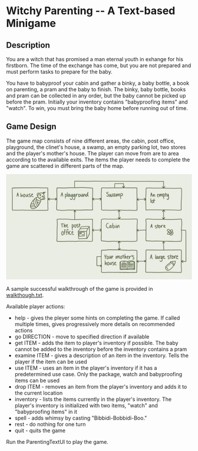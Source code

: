 # Witchy Parenting -- A Text-based Minigame

## Description

You are a witch that has promised a man eternal youth in exhange for his firstborn.
The time of the exchange has come, but you are not prepared and must perform tasks
to prepare for the baby.

You have to babyproof your cabin and gather a binky, a baby bottle, a book on parenting,
a pram and the baby to finish. The binky, baby bottle, books and pram can be collected in any
order, but the baby cannot be picked up before the pram. Initially your inventory contains 
"babyproofing items" and "watch". To win, you must bring the baby home before running out of time.

## Game Design

The game map consists of nine different areas, the cabin, post office, playground, the clinet's 
house, a swamp, an empty parking lot, two stores and the player's mother's house. The player can 
move from are to area according to the available exits. The items the player needs to complete 
the game are scattered in different parts of the map.

![A map of the game](https://github.com/teeaahola/text-based-minigame/blob/main/map.png?raw=true)

A sample successful walkthrough of the game is provided in [walkthough.txt](https://github.com/teeaahola/text-based-minigame/blob/main/walkthrough.txt).

Available player actions:
- help - gives the pleyer some hints on completing the game. If called multiple times, gives 
progressively more details on recommended actions
- go DIRECTION - move to specified direction if available
- get ITEM - adds the item to player's inventory if possible. The baby cannot be added to the
inventory before the inventory contains a pram
- examine ITEM - gives a description of an item in the inventory. Tells the player if the item 
can be used
- use ITEM - uses an item in the player's inventory if it has a predetermined use case. Only the 
package, watch and babyproofing items can be used
- drop ITEM - removes an item from the player's inventory and adds it to the current location
- inventory - lists the items currently in the player's inventory. The player's inventory is 
initialized with two items, "watch" and "babyproofing items" in it
- spell - adds whimsy by casting "Bibbidi-Bobbidi-Boo."
- rest - do nothing for one turn
- quit - quits the game

Run the ParentingTextUI to play the game.
